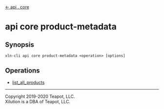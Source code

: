[<- api . core](../index.md)

# api core product-metadata

## Synopsis

```
xln-cli api core product-metadata <operation> [options]
```

## Operations

- [list_all_products](list_all_products.md)

---

Copyright 2019-2020 Teapot, LLC.  
Xilution is a DBA of Teapot, LLC.
